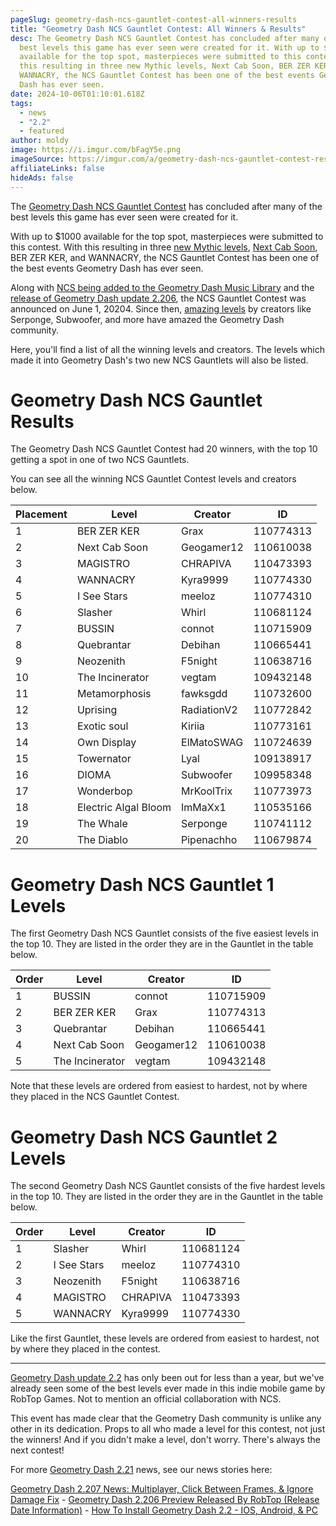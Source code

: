 ```yaml
---
pageSlug: geometry-dash-ncs-gauntlet-contest-all-winners-results
title: "Geometry Dash NCS Gauntlet Contest: All Winners & Results"
desc: The Geometry Dash NCS Gauntlet Contest has concluded after many of the
  best levels this game has ever seen were created for it. With up to $1000
  available for the top spot, masterpieces were submitted to this contest. With
  this resulting in three new Mythic levels, Next Cab Soon, BER ZER KER, and
  WANNACRY, the NCS Gauntlet Contest has been one of the best events Geometry
  Dash has ever seen.
date: 2024-10-06T01:10:01.618Z
tags:
  - news
  - "2.2"
  - featured
author: moldy
image: https://i.imgur.com/bFagY5e.png
imageSource: https://imgur.com/a/geometry-dash-ncs-gauntlet-contest-results-qmiNppY
affiliateLinks: false
hideAds: false
---
```

The [Geometry Dash NCS Gauntlet Contest](/posts/robtop-announces-geometry-dash-ncs-gauntlet-contest-with-3500-in-cash-prizes/) has concluded after many of the best levels this game has ever seen were created for it.

With up to $1000 available for the top spot, masterpieces were submitted to this contest. With this resulting in three [new Mythic levels](/posts/rage-quit-by-bli-becomes-first-easy-mythic-level-in-geometry-dash/), [Next Cab Soon](/posts/ncs-mythic-level-next-cab-soon-becomes-7th-mythic-in-geometry-dash/), BER ZER KER, and WANNACRY, the NCS Gauntlet Contest has been one of the best events Geometry Dash has ever seen.

Along with [NCS being added to the Geometry Dash Music Library](/posts/ncs-added-to-geometry-dash-music-library/) and the [release of Geometry Dash update 2.206](/posts/geometry-dash-2-206-released-on-ios-android-and-steam/), the NCS Gauntlet Contest was announced on June 1, 20204. Since then, [amazing levels](/posts/geometry-dash-levels-how-to-make-a-featured-level-2022/) by creators like Serponge, Subwoofer, and more have amazed the Geometry Dash community.

Here, you'll find a list of all the winning levels and creators. The levels which made it into Geometry Dash's two new NCS Gauntlets will also be listed.

# Geometry Dash NCS Gauntlet Results

The Geometry Dash NCS Gauntlet Contest had 20 winners, with the top 10 getting a spot in one of two NCS Gauntlets.

You can see all the winning NCS Gauntlet Contest levels and creators below.

| Placement | Level | Creator | ID |
|-----------|-------|---------|----|
| 1 | BER ZER KER | Grax | 110774313 |
| 2 | Next Cab Soon | Geogamer12 | 110610038|
| 3 | MAGISTRO | CHRAPIVA | 110473393 |
| 4 | WANNACRY | Kyra9999 | 110774330 |
| 5 | I See Stars | meeloz | 110774310 |
| 6 | Slasher | Whirl | 110681124 |
| 7 | BUSSIN | connot | 110715909 |
| 8 | Quebrantar | Debihan | 110665441 |
| 9 | Neozenith | F5night | 110638716 |
| 10 | The Incinerator | vegtam | 109432148 |
| 11 | Metamorphosis | fawksgdd | 110732600 |
| 12 | Uprising | RadiationV2 | 110772842 |
| 13 | Exotic soul | Kiriia | 110773161
| 14 | Own Display | ElMatoSWAG | 110724639 |
| 15 | Towernator | Lyal | 109138917 |
| 16 | DIOMA | Subwoofer | 109958348 |
| 17 | Wonderbop | MrKoolTrix | 110773973 |
| 18 | Electric Algal Bloom | ImMaXx1 | 110535166 |
| 19 | The Whale | Serponge | 110741112 |
| 20 | The Diablo | Pipenachho | 110679874 |

# Geometry Dash NCS Gauntlet 1 Levels

The first Geometry Dash NCS Gauntlet consists of the five easiest levels in the top 10. They are listed in the order they are in the Gauntlet in the table below.

| Order | Level | Creator | ID |
|-----------|-------|---------|----|
| 1 | BUSSIN | connot | 110715909 |
| 2 | BER ZER KER | Grax | 110774313 |
| 3 | Quebrantar | Debihan | 110665441 |
| 4 | Next Cab Soon | Geogamer12 | 110610038|
| 5 | The Incinerator | vegtam | 109432148 |

Note that these levels are ordered from easiest to hardest, not by where they placed in the NCS Gauntlet Contest.

# Geometry Dash NCS Gauntlet 2 Levels

The second Geometry Dash NCS Gauntlet consists of the five hardest levels in the top 10. They are listed in the order they are in the Gauntlet in the table below.

| Order | Level | Creator | ID |
|-----------|-------|---------|----|
| 1 | Slasher | Whirl | 110681124 |
| 2 | I See Stars | meeloz | 110774310 |
| 3 | Neozenith | F5night | 110638716 |
| 4 | MAGISTRO | CHRAPIVA | 110473393 |
| 5 | WANNACRY | Kyra9999 | 110774330 |

Like the first Gauntlet, these levels are ordered from easiest to hardest, not by where they placed in the contest.

---

[Geometry Dash update 2.2](/posts/geometry-dash-2-2-released/) has only been out for less than a year, but we've already seen some of the best levels ever made in this indie mobile game by RobTop Games. Not to mention an official collaboration with NCS.

This event has made clear that the Geometry Dash community is unlike any other in its dedication. Props to all who made a level for this contest, not just the winners! And if you didn't make a level, don't worry. There's always the next contest!

For more [Geometry Dash 2.21](/categories/2.2/) news, see our news stories here:

[Geometry Dash 2.207 News: Multiplayer, Click Between Frames, & Ignore Damage Fix](/posts/geometry-dash-2-207-news-multiplayer-click-between-frames-ignore-damage-fix/) - [Geometry Dash 2.206 Preview Released By RobTop (Release Date Information)](/posts/geometry-dash-2-206-preview-released-by-robtop/) - [How To Install Geometry Dash 2.2 - IOS, Android, & PC](/posts/how-to-install-geometry-dash-2-2/)
